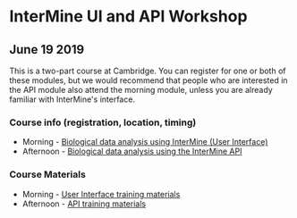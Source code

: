 # InterMine UI and API Workshop 
## June 19 2019

This is a two-part course at Cambridge. You can register for one or both of these modules, but we would recommend that people who are interested in the API module also attend the morning module, unless you are already familiar with InterMine's interface.
### Course info (registration, location, timing)
- Morning - [Biological data analysis using InterMine (User Interface)](https://training.csx.cam.ac.uk/bioinformatics/event/2874533)
- Afternoon - [Biological data analysis using the InterMine API ](https://training.csx.cam.ac.uk/bioinformatics/event/2876900)

### Course Materials
- Morning - [User Interface training materials](2019-06-19-genetics-ui)
- Afternoon - [API training materials](2019-06-19-genetics-api)            
